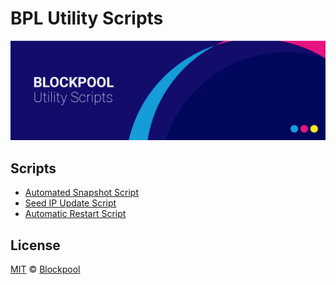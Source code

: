 # BPL Utility Scripts

<p align="center">
    <img src="/banner.png" />
</p>

## Scripts

- [Automated Snapshot Script](snapshots/)
- [Seed IP Update Script](update-peers/)
- [Automatic Restart Script](auto-restart/)

## License

[MIT](LICENSE) © [Blockpool](https://blockpool.io)
